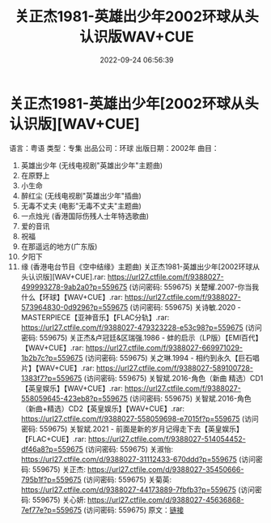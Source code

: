 ﻿---
title: 关正杰1981-英雄出少年2002环球从头认识版WAV+CUE
date: 2022-09-24 06:56:39
categories: WAV车载音乐、镜像
tags: 华语中文
---
# 关正杰1981-英雄出少年[2002环球从头认识版][WAV+CUE]

语言：粤语
类型：专集
出品公司：环球
出版日期：2002年
曲目：
01. 英雄出少年 (无线电视剧"英雄出少年"主题曲)
02. 在原野上
03. 小生命
04. 醉红尘 (无线电视剧"英雄出少年"插曲)
05. 无毒不丈夫 (电影"无毒不丈夫"主题曲)
06. 一点烛光 (香港国际伤残人士年特选歌曲)
07. 爱的音讯
08. 祝福
09. 在那遥远的地方(广东版)
10. 夕阳下
11. 缘 (香港电台节目《空中结缘》主题曲)
关正杰1981-英雄出少年[2002环球从头认识版][WAV+CUE].rar: https://url27.ctfile.com/f/9388027-499993278-9ab2a0?p=559675
(访问密码: 559675)
关楚耀.2007-你当我什么【环球】【WAV+CUE】.rar: https://url27.ctfile.com/f/9388027-573964830-0d9296?p=559675
(访问密码: 559675)
关诗敏.2020 - MASTERPIECE【亚神音乐】【FLAC分轨】.rar: https://url27.ctfile.com/f/9388027-479323228-e53c98?p=559675
(访问密码: 559675)
关正杰&卢冠廷&区瑞强.1986 - 蚌的启示（LP版）【EMI百代】【WAV+CUE】.rar:
https://url27.ctfile.com/f/9388027-669971029-1b2b7c?p=559675
(访问密码: 559675)
关之琳.1994 - 相约到永久【巨石唱片】【WAV+CUE】.rar: https://url27.ctfile.com/f/9388027-589100728-1383f7?p=559675
(访问密码: 559675)
关智斌.2016-角色（新曲 精选）CD1【英皇娱乐】【WAV+CUE】.rar: https://url27.ctfile.com/f/9388027-558059645-423eb8?p=559675
(访问密码: 559675)
关智斌.2016-角色（新曲+精选）CD2【英皇娱乐】【WAV+CUE】.rar: https://url27.ctfile.com/f/9388027-558059698-e7015f?p=559675
(访问密码: 559675)
关智斌.2021 - 前面是新的岁月记得走下去【英皇娱乐】【FLAC+CUE】.rar: https://url27.ctfile.com/f/9388027-514054452-df46a8?p=559675
(访问密码: 559675)
关淑怡: https://url27.ctfile.com/d/9388027-31112433-670ddd?p=559675
(访问密码: 559675)
关正杰: https://url27.ctfile.com/d/9388027-35450666-795b1f?p=559675
(访问密码: 559675)
关菊英: https://url27.ctfile.com/d/9388027-44173889-7fbfb3?p=559675
(访问密码: 559675)
关心妍: https://url27.ctfile.com/d/9388027-45636868-7ef77e?p=559675
(访问密码: 559675)
原文：[链接](https://blog.sina.com.cn/s/blog_1647c7e7601030zkb.html)